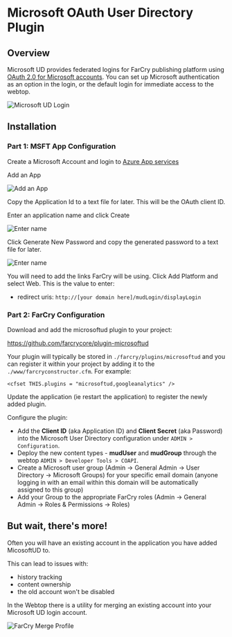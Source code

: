 # Microsoft OAuth User Directory Plugin

## Overview

Microsoft UD provides federated logins for FarCry publishing platform using [OAuth 2.0 for Microsoft accounts]. You can set up Microsoft authentication as an option in the login, or the default login for immediate access to the webtop.

![Microsoft UD Login](docs/microsoftud-login.png)

## Installation

### Part 1: MSFT App Configuration

Create a Microsoft Account and login to [Azure App services](https://apps.dev.microsoft.com/)



Add an App

![Add an App](docs/api_createproject.png)

Copy the Application Id to a text file for later. This will be the OAuth client
ID.

Enter an application name and click Create

![Enter name](docs/api_appname.png)

Click Generate New Password and copy the generated password to a text file for
later.

![Enter name](docs/api_generatepassword.png)

You will need to add the links FarCry will be using. Click Add Platform and
select Web. This is the value to enter:

- redirect uris: `http://[your domain here]/mudLogin/displayLogin`

### Part 2: FarCry Configuration

Download and add the microsoftud plugin to your project:

<https://github.com/farcrycore/plugin-microsoftud>

Your plugin will typically be stored in `./farcry/plugins/microsoftud` and you can register it within your project by adding it to the `./www/farcryconstructor.cfm`. For example:

```
<cfset THIS.plugins = "microsoftud,googleanalytics" /> 
```

Update the application (ie restart the application) to register the newly added plugin.

Configure the plugin:

- Add the **Client ID** (aka Application ID) and **Client Secret** (aka Password) into the Microsoft User Directory configuration under `ADMIN > Configuration`.
- Deploy the new content types - **mudUser** and **mudGroup** through the webtop `ADMIN > Developer Tools > COAPI`. 
- Create a Microsoft user group (Admin -> General Admin -> User Directory -> Microsoft Groups) for your specific email domain (anyone logging in with an email within this domain will be automatically assigned to this group)
- Add your Group to the appropriate FarCry roles (Admin -> General Admin -> Roles & Permissions -> Roles)

## But wait, there's more!

Often you will have an existing account in the application you have added MicosoftUD to. 

This can lead to issues with:
- history tracking
- content ownership
- the old account won't be disabled

In the Webtop there is a utility for merging an existing account into your Microsoft UD login account.

![FarCry Merge Profile](docs/farcry_merge.png)

[OAuth 2.0 for Microsoft accounts]: https://developer.microsoft.com/en-us/graph/docs/concepts/auth_v2_user
[Application Registration Portal]: https://apps.dev.microsoft.com/
